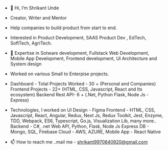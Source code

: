 - 👋 Hi, I’m Shrikant Unde
- Creator, Writer and Mentor
- Help companies to build product from start to end. 
- Interested in Product Development, SAAS Product Dev , EdTech, SoftTech, AgriTech.
- 👀 Expertise in  Sotware development, Fullstack Web Development, Mobile App Development, Frontend development, UI Architecture and System design 

- Worked on various Small to Enterpise projects. 

- Dashboard -
  Total Projects Worked - 30 + (Personal and Companies)
  Frontend Projects - 22+ (HTML, CSS, Javascript, React and Its ecosystem)
  Backend Rest API- 6 + (.Net, Python Flask, Node Js - Express)

- Technologies, I worked on
  UI Design - Figma
  Frontend - HTML, CSS, Javascript, React, Angular, Redux, Next Js, Redux Toolkit, Jest, Enzyme, TDD, Webpack, ES6, Typescript, Go.js, Visualization Lib, many more..
  Backend - C#, .net Web API, Python, Flask, Node Js Express
  DB - Mongo, SQL, Firebase
  Cloud - AWS, AZURE, 
  Mobile App - React Native

- 📫 How to reach me ..mail me - shrikant9970840920@gmail.com
